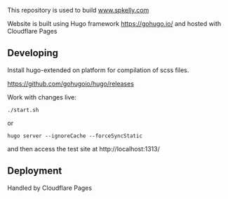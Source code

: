 This repository is used to build www.spkelly.com

Website is built using Hugo framework https://gohugo.io/ and hosted with Cloudflare Pages

## Developing

Install hugo-extended on platform for compilation of scss files.

https://github.com/gohugoio/hugo/releases

Work with changes live:

```
./start.sh
```
or
```
hugo server --ignoreCache --forceSyncStatic
```

and then access the test site at http://localhost:1313/

## Deployment

Handled by Cloudflare Pages
